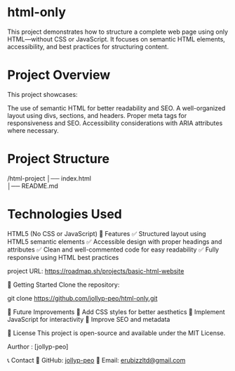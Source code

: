 # html-only
This project demonstrates how to structure a complete web page using only HTML—without CSS or JavaScript. It focuses on semantic HTML elements, accessibility, and best practices for structuring content.

# Project Overview
This project showcases:

The use of semantic HTML for better readability and SEO.
A well-organized layout using divs, sections, and headers.
Proper meta tags for responsiveness and SEO.
Accessibility considerations with ARIA attributes where necessary.
# Project Structure

/html-project 
│── index.html   
│── README.md    

# Technologies Used
HTML5 (No CSS or JavaScript)
📌 Features
✅ Structured layout using HTML5 semantic elements
✅ Accessible design with proper headings and attributes
✅ Clean and well-commented code for easy readability
✅ Fully responsive using HTML best practices

project URL: https://roadmap.sh/projects/basic-html-website


🚀 Getting Started
Clone the repository:

git clone https://github.com/jollyp-peo/html-only.git


🎯 Future Improvements
🔹 Add CSS styles for better aesthetics
🔹 Implement JavaScript for interactivity
🔹 Improve SEO and metadata

📝 License
This project is open-source and available under the MIT License.

Aurthor : [jollyp-peo]

📞 Contact
🔗 GitHub: [jollyp-peo](https://github.com/jollyp-peo)
📧 Email: erubizzltd@gmail.com

